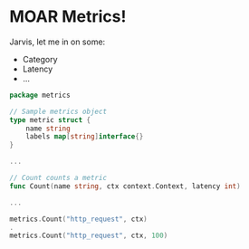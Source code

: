 # MOAR Metrics!

Jarvis, let me in on some:

* Category
* Latency
* ...



```go
package metrics

// Sample metrics object
type metric struct {
    name string
    labels map[string]interface{}
}

...

// Count counts a metric
func Count(name string, ctx context.Context, latency int)

...

metrics.Count("http_request", ctx)
.
metrics.Count("http_request", ctx, 100)

```